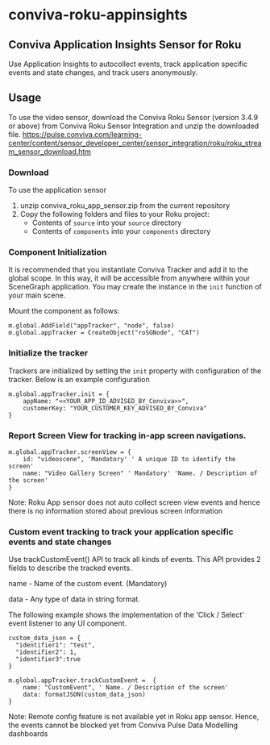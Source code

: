 # conviva-roku-appinsights
## Conviva Application Insights Sensor for Roku
Use Application Insights to autocollect events, track application specific events and state changes, and track users anonymously.

## Usage
To use the video sensor, download the Conviva Roku Sensor (version 3.4.9 or above) from Conviva Roku Sensor Integration and unzip the downloaded file.
https://pulse.conviva.com/learning-center/content/sensor_developer_center/sensor_integration/roku/roku_stream_sensor_download.htm

### Download
To use the application sensor
1. unzip conviva_roku_app_sensor.zip from the current repository
2. Copy the following folders and files to your Roku project:
    - Contents of `source` into your `source` directory
    - Contents of `components` into your `components` directory


### Component Initialization

It is recommended that you instantiate Conviva Tracker and add it to the global scope. In this way, it will be accessible from anywhere within your SceneGraph application.
You may create the instance in the `init` function of your main scene.

Mount the component as follows:

```brs
m.global.AddField("appTracker", "node", false)
m.global.appTracker = CreateObject("roSGNode", "CAT")
```
### Initialize the tracker
Trackers are initialized by setting the `init` property with configuration of the tracker. Below is an example configuration

```brs
m.global.appTracker.init = {
    appName: "<<YOUR_APP_ID_ADVISED_BY_Conviva>>",
    customerKey: "YOUR_CUSTOMER_KEY_ADVISED_BY_Conviva"
}
```

### Report Screen View for tracking in-app screen navigations.
```brs
m.global.appTracker.screenView = {
    id: "videoscene", 'Mandatory' ' A unique ID to identify the screen'
    name: "Video Gallery Screen" ' Mandatory' 'Name. / Description of the screen'
}
```
Note: Roku App sensor does not auto collect screen view events and hence there is no information stored about previous screen information

### Custom event tracking to track your application specific events and state changes
Use trackCustomEvent() API to track all kinds of events. This API provides 2 fields to describe the tracked events.

name - Name of the custom event. (Mandatory)

data - Any type of data in string format.

The following example shows the implementation of the 'Click / Select' event listener to any UI component.
```brs
custom_data_json = {
  "identifier1": "test",
  "identifier2": 1,
  "identifier3":true
}

m.global.appTracker.trackCustomEvent =  {
    name: "CustomEvent", ' Name. / Description of the screen'
    data: formatJSON(custom_data_json)
}
```

Note: Remote config feature is not available yet in Roku app sensor. Hence, the events cannot be blocked yet from Conviva Pulse Data Modelling dashboards
